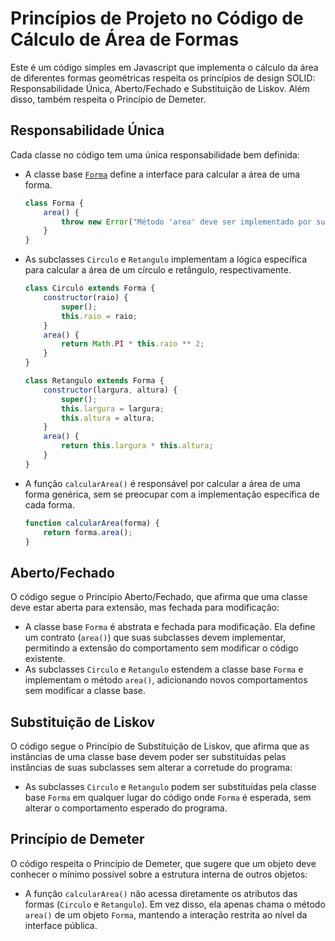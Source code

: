 # Princípios de Projeto no Código de Cálculo de Área de Formas

Este é um código simples em Javascript que implementa o cálculo da área de diferentes formas geométricas respeita os princípios de design SOLID: Responsabilidade Única, Aberto/Fechado e Substituição de Liskov. Além disso, também respeita o Princípio de Demeter.

## Responsabilidade Única

Cada classe no código tem uma única responsabilidade bem definida:

- A classe base [`Forma`](main.js#L3)
 define a interface para calcular a área de uma forma.
    ```javascript
    class Forma {
        area() {
            throw new Error("Método 'area' deve ser implementado por subclasses");
        }
    }
- As subclasses `Circulo` e `Retangulo` implementam a lógica específica para calcular a área de um círculo e retângulo, respectivamente.
    ```javascript
    class Circulo extends Forma {
        constructor(raio) {
            super();
            this.raio = raio;
        }
        area() {
            return Math.PI * this.raio ** 2;
        }
    }

    class Retangulo extends Forma {
        constructor(largura, altura) {
            super();
            this.largura = largura;
            this.altura = altura;
        }
        area() {
            return this.largura * this.altura;
        }
    }
- A função `calcularArea()` é responsável por calcular a área de uma forma genérica, sem se preocupar com a implementação específica de cada forma.
    ```javascript
    function calcularArea(forma) {
        return forma.area();
    }
## Aberto/Fechado

O código segue o Princípio Aberto/Fechado, que afirma que uma classe deve estar aberta para extensão, mas fechada para modificação:

- A classe base `Forma` é abstrata e fechada para modificação. Ela define um contrato (`area()`) que suas subclasses devem implementar, permitindo a extensão do comportamento sem modificar o código existente.
- As subclasses `Circulo` e `Retangulo` estendem a classe base `Forma` e implementam o método `area()`, adicionando novos comportamentos sem modificar a classe base.

## Substituição de Liskov

O código segue o Princípio de Substituição de Liskov, que afirma que as instâncias de uma classe base devem poder ser substituídas pelas instâncias de suas subclasses sem alterar a corretude do programa:

- As subclasses `Circulo` e `Retangulo` podem ser substituídas pela classe base `Forma` em qualquer lugar do código onde `Forma` é esperada, sem alterar o comportamento esperado do programa.

## Princípio de Demeter

O código respeita o Princípio de Demeter, que sugere que um objeto deve conhecer o mínimo possível sobre a estrutura interna de outros objetos:

- A função `calcularArea()` não acessa diretamente os atributos das formas (`Circulo` e `Retangulo`). Em vez disso, ela apenas chama o método `area()` de um objeto `Forma`, mantendo a interação restrita ao nível da interface pública.



